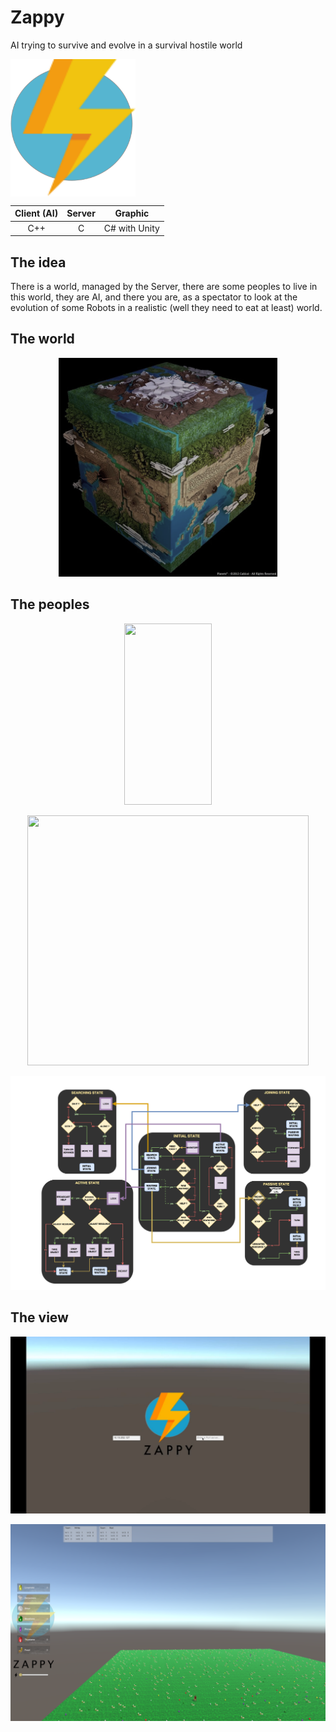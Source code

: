# Zappy

AI trying to survive and evolve in a survival hostile world

<img src="Documentation/images/ZappyLogo.png" width="200" height="220" align="center">

| Client (AI)   | Server        | Graphic      |
|:-------------:|:-------------:|:------------:|
| C++           | C             | C# with Unity|


## The idea
There is a world, managed by the Server, there are some peoples to live in this world, they are AI, and there you are, as a spectator to look at the evolution of some Robots in a realistic (well they need to eat at least) world.

## The world
<p align="center"> 
<img src="Documentation/images/world.png" width="350" height="350">
</p>



## The peoples
<p align="center"> 
<img src="Documentation/images/robot2.png" width="140" height="290">
</p>
<p align="center"> 
<img src="Documentation/images/AIDiagram.png" width="450" height="400">
</p>
<p align="center"> 
<img src="Documentation/images/AIStates.png">
</p>

## The view
<p align="center"> 
<img src="Documentation/images/menu.png">
</p>
<p align="center"> 
<img src="Documentation/images/view.png">
</p>

